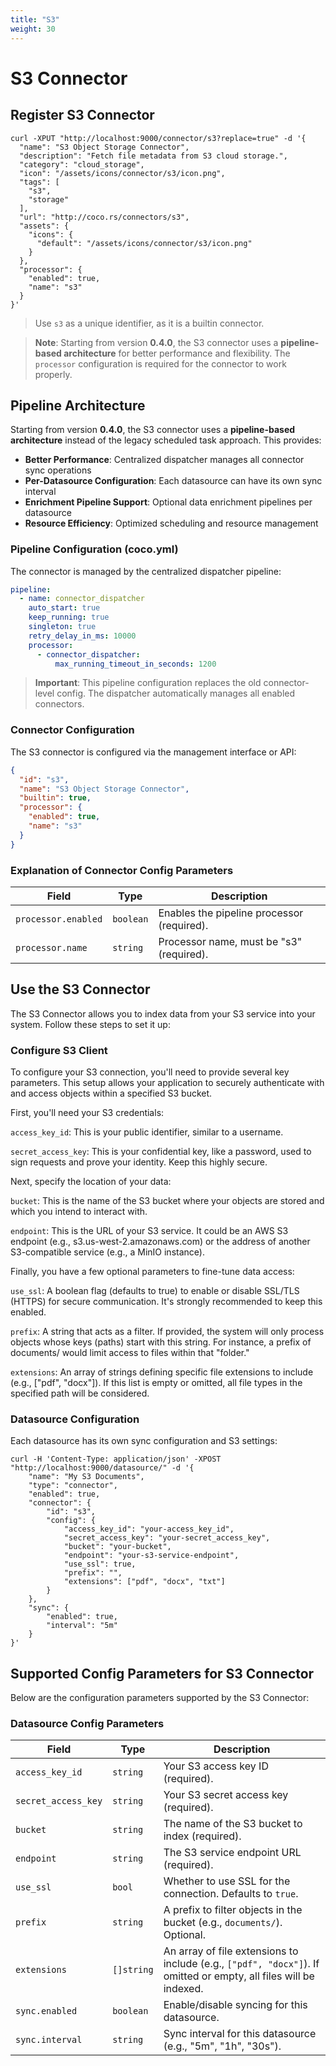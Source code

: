 ```yaml
---
title: "S3"
weight: 30
---
```

# S3 Connector

## Register S3 Connector

```shell
curl -XPUT "http://localhost:9000/connector/s3?replace=true" -d '{
  "name": "S3 Object Storage Connector",
  "description": "Fetch file metadata from S3 cloud storage.",
  "category": "cloud_storage",
  "icon": "/assets/icons/connector/s3/icon.png",
  "tags": [
    "s3",
    "storage"
  ],
  "url": "http://coco.rs/connectors/s3",
  "assets": {
    "icons": {
      "default": "/assets/icons/connector/s3/icon.png"
    }
  },
  "processor": {
    "enabled": true,
    "name": "s3"
  }
}'
```

> Use `s3` as a unique identifier, as it is a builtin connector.

> **Note**: Starting from version **0.4.0**, the S3 connector uses a **pipeline-based architecture** for better performance and flexibility. The `processor` configuration is required for the connector to work properly.

## Pipeline Architecture

Starting from version **0.4.0**, the S3 connector uses a **pipeline-based architecture** instead of the legacy scheduled task approach. This provides:

- **Better Performance**: Centralized dispatcher manages all connector sync operations
- **Per-Datasource Configuration**: Each datasource can have its own sync interval
- **Enrichment Pipeline Support**: Optional data enrichment pipelines per datasource
- **Resource Efficiency**: Optimized scheduling and resource management

### Pipeline Configuration (coco.yml)

The connector is managed by the centralized dispatcher pipeline:

```yaml
pipeline:
  - name: connector_dispatcher
    auto_start: true
    keep_running: true
    singleton: true
    retry_delay_in_ms: 10000
    processor:
      - connector_dispatcher:
          max_running_timeout_in_seconds: 1200
```

> **Important**: This pipeline configuration replaces the old connector-level config. The dispatcher automatically manages all enabled connectors.

### Connector Configuration

The S3 connector is configured via the management interface or API:

```json
{
  "id": "s3",
  "name": "S3 Object Storage Connector",
  "builtin": true,
  "processor": {
    "enabled": true,
    "name": "s3"
  }
}
```

### Explanation of Connector Config Parameters

| **Field**           | **Type**  | **Description**                                                      |
|---------------------|-----------|----------------------------------------------------------------------|
| `processor.enabled` | `boolean` | Enables the pipeline processor (required).                           |
| `processor.name`    | `string`  | Processor name, must be "s3" (required).                             |

## Use the S3 Connector

The S3 Connector allows you to index data from your S3 service into your system. Follow these steps to set it up:

### Configure S3 Client

To configure your S3 connection, you'll need to provide several key parameters. This setup allows your application to securely authenticate with and access objects within a specified S3 bucket.

First, you'll need your S3 credentials:

`access_key_id`: This is your public identifier, similar to a username.

`secret_access_key`: This is your confidential key, like a password, used to sign requests and prove your identity. Keep this highly secure.

Next, specify the location of your data:

`bucket`: This is the name of the S3 bucket where your objects are stored and which you intend to interact with.

`endpoint`: This is the URL of your S3 service. It could be an AWS S3 endpoint (e.g., s3.us-west-2.amazonaws.com) or the address of another S3-compatible service (e.g., a MinIO instance).

Finally, you have a few optional parameters to fine-tune data access:

`use_ssl`: A boolean flag (defaults to true) to enable or disable SSL/TLS (HTTPS) for secure communication. It's strongly recommended to keep this enabled.

`prefix`: A string that acts as a filter. If provided, the system will only process objects whose keys (paths) start with this string. For instance, a prefix of documents/ would limit access to files within that "folder."

`extensions`: An array of strings defining specific file extensions to include (e.g., ["pdf", "docx"]). If this list is empty or omitted, all file types in the specified path will be considered.

### Datasource Configuration

Each datasource has its own sync configuration and S3 settings:

```shell
curl -H 'Content-Type: application/json' -XPOST "http://localhost:9000/datasource/" -d '{
    "name": "My S3 Documents",
    "type": "connector",
    "enabled": true,
    "connector": {
        "id": "s3",
        "config": {
            "access_key_id": "your-access_key_id",
            "secret_access_key": "your-secret_access_key",
            "bucket": "your-bucket",
            "endpoint": "your-s3-service-endpoint",
            "use_ssl": true,
            "prefix": "",
            "extensions": ["pdf", "docx", "txt"]
        }
    },
    "sync": {
        "enabled": true,
        "interval": "5m"
    }
}'
```

## Supported Config Parameters for S3 Connector

Below are the configuration parameters supported by the S3 Connector:

### Datasource Config Parameters

| **Field**           | **Type**   | **Description**                                                                                                     |
|---------------------|------------|---------------------------------------------------------------------------------------------------------------------|
| `access_key_id`     | `string`   | Your S3 access key ID (required).                                                                                   |
| `secret_access_key` | `string`   | Your S3 secret access key (required).                                                                               |
| `bucket`            | `string`   | The name of the S3 bucket to index (required).                                                                      |
| `endpoint`          | `string`   | The S3 service endpoint URL (required).                                                                             |
| `use_ssl`           | `bool`     | Whether to use SSL for the connection. Defaults to `true`.                                                          |
| `prefix`            | `string`   | A prefix to filter objects in the bucket (e.g., `documents/`). Optional.                                            |
| `extensions`        | `[]string` | An array of file extensions to include (e.g., `["pdf", "docx"]`). If omitted or empty, all files will be indexed.  |
| `sync.enabled`      | `boolean`  | Enable/disable syncing for this datasource.                                                                         |
| `sync.interval`     | `string`   | Sync interval for this datasource (e.g., "5m", "1h", "30s").                                                        |
